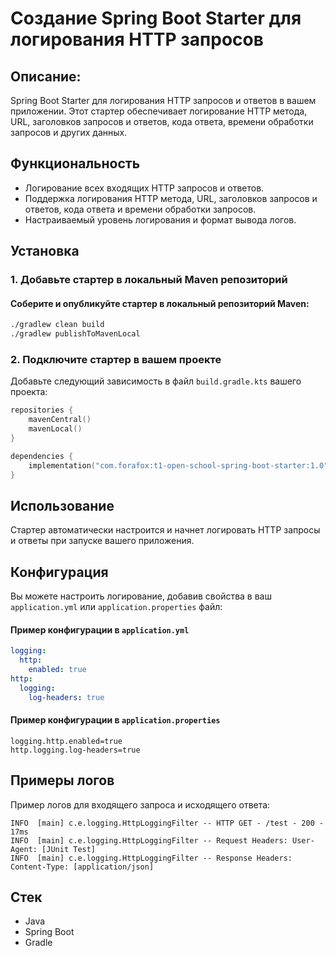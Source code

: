 # Создание Spring Boot Starter для логирования HTTP запросов

## Описание:

Spring Boot Starter для логирования HTTP запросов и ответов в вашем приложении. Этот стартер обеспечивает логирование
HTTP метода,
URL, заголовков запросов и ответов, кода ответа, времени обработки запросов и других данных.

## Функциональность

- Логирование всех входящих HTTP запросов и ответов.
- Поддержка логирования HTTP метода, URL, заголовков запросов и ответов, кода ответа и времени обработки запросов.
- Настраиваемый уровень логирования и формат вывода логов.

## Установка

### 1. Добавьте стартер в локальный Maven репозиторий

#### Соберите и опубликуйте стартер в локальный репозиторий Maven:

```sh
./gradlew clean build
./gradlew publishToMavenLocal
```

### 2. Подключите стартер в вашем проекте

Добавьте следующий зависимость в файл `build.gradle.kts` вашего проекта:

```kotlin
repositories {
    mavenCentral()
    mavenLocal()
}

dependencies {
    implementation("com.forafox:t1-open-school-spring-boot-starter:1.0")
}
```

## Использование

Стартер автоматически настроится и начнет логировать HTTP запросы и ответы при запуске вашего приложения.

## Конфигурация

Вы можете настроить логирование, добавив свойства в ваш `application.yml` или `application.properties` файл:

#### Пример конфигурации в `application.yml`

```yaml
logging:
  http:
    enabled: true
http:
  logging:
    log-headers: true
```

#### Пример конфигурации в `application.properties`

```properties
logging.http.enabled=true
http.logging.log-headers=true
```

## Примеры логов
Пример логов для входящего запроса и исходящего ответа:

```less
INFO  [main] c.e.logging.HttpLoggingFilter -- HTTP GET - /test - 200 - 17ms 
INFO  [main] c.e.logging.HttpLoggingFilter -- Request Headers: User-Agent: [JUnit Test]
INFO  [main] c.e.logging.HttpLoggingFilter -- Response Headers: Content-Type: [application/json]
```
## Стек

- Java
- Spring Boot
- Gradle

